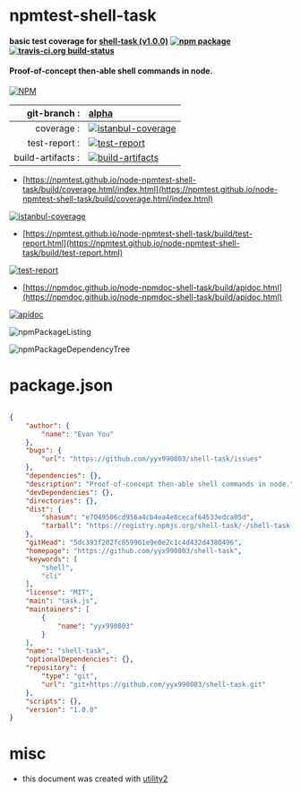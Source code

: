 # npmtest-shell-task

#### basic test coverage for  [shell-task (v1.0.0)](https://github.com/yyx990803/shell-task)  [![npm package](https://img.shields.io/npm/v/npmtest-shell-task.svg?style=flat-square)](https://www.npmjs.org/package/npmtest-shell-task) [![travis-ci.org build-status](https://api.travis-ci.org/npmtest/node-npmtest-shell-task.svg)](https://travis-ci.org/npmtest/node-npmtest-shell-task)

#### Proof-of-concept then-able shell commands in node.

[![NPM](https://nodei.co/npm/shell-task.png?downloads=true&downloadRank=true&stars=true)](https://www.npmjs.com/package/shell-task)

| git-branch : | [alpha](https://github.com/npmtest/node-npmtest-shell-task/tree/alpha)|
|--:|:--|
| coverage : | [![istanbul-coverage](https://npmtest.github.io/node-npmtest-shell-task/build/coverage.badge.svg)](https://npmtest.github.io/node-npmtest-shell-task/build/coverage.html/index.html)|
| test-report : | [![test-report](https://npmtest.github.io/node-npmtest-shell-task/build/test-report.badge.svg)](https://npmtest.github.io/node-npmtest-shell-task/build/test-report.html)|
| build-artifacts : | [![build-artifacts](https://npmtest.github.io/node-npmtest-shell-task/glyphicons_144_folder_open.png)](https://github.com/npmtest/node-npmtest-shell-task/tree/gh-pages/build)|

- [https://npmtest.github.io/node-npmtest-shell-task/build/coverage.html/index.html](https://npmtest.github.io/node-npmtest-shell-task/build/coverage.html/index.html)

[![istanbul-coverage](https://npmtest.github.io/node-npmtest-shell-task/build/screenCapture.buildCi.browser.%252Ftmp%252Fbuild%252Fcoverage.lib.html.png)](https://npmtest.github.io/node-npmtest-shell-task/build/coverage.html/index.html)

- [https://npmtest.github.io/node-npmtest-shell-task/build/test-report.html](https://npmtest.github.io/node-npmtest-shell-task/build/test-report.html)

[![test-report](https://npmtest.github.io/node-npmtest-shell-task/build/screenCapture.buildCi.browser.%252Ftmp%252Fbuild%252Ftest-report.html.png)](https://npmtest.github.io/node-npmtest-shell-task/build/test-report.html)

- [https://npmdoc.github.io/node-npmdoc-shell-task/build/apidoc.html](https://npmdoc.github.io/node-npmdoc-shell-task/build/apidoc.html)

[![apidoc](https://npmdoc.github.io/node-npmdoc-shell-task/build/screenCapture.buildCi.browser.%252Ftmp%252Fbuild%252Fapidoc.html.png)](https://npmdoc.github.io/node-npmdoc-shell-task/build/apidoc.html)

![npmPackageListing](https://npmtest.github.io/node-npmtest-shell-task/build/screenCapture.npmPackageListing.svg)

![npmPackageDependencyTree](https://npmtest.github.io/node-npmtest-shell-task/build/screenCapture.npmPackageDependencyTree.svg)



# package.json

```json

{
    "author": {
        "name": "Evan You"
    },
    "bugs": {
        "url": "https://github.com/yyx990803/shell-task/issues"
    },
    "dependencies": {},
    "description": "Proof-of-concept then-able shell commands in node.",
    "devDependencies": {},
    "directories": {},
    "dist": {
        "shasum": "e7049506cd956a4cb4ea4e8cecaf64533edca05d",
        "tarball": "https://registry.npmjs.org/shell-task/-/shell-task-1.0.0.tgz"
    },
    "gitHead": "5dc393f202fc859901e9e0e2c1c4d432d4380496",
    "homepage": "https://github.com/yyx990803/shell-task",
    "keywords": [
        "shell",
        "cli"
    ],
    "license": "MIT",
    "main": "task.js",
    "maintainers": [
        {
            "name": "yyx990803"
        }
    ],
    "name": "shell-task",
    "optionalDependencies": {},
    "repository": {
        "type": "git",
        "url": "git+https://github.com/yyx990803/shell-task.git"
    },
    "scripts": {},
    "version": "1.0.0"
}
```



# misc
- this document was created with [utility2](https://github.com/kaizhu256/node-utility2)
